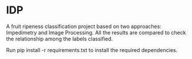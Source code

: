 # IDP
A fruit ripeness classification project based on two approaches: Impedimetry and Image Processing. All the results are compared to check the relationship among the labels classified.

Run pip install -r requirements.txt to install the required dependencies.
